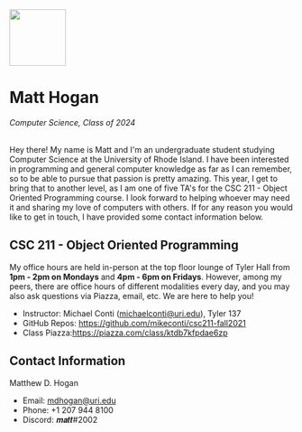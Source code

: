 <img src="https://upload.wikimedia.org/wikipedia/commons/thumb/c/cd/University_of_Rhode_Island_logo.svg/1280px-University_of_Rhode_Island_logo.svg.png" height="100px">
<h1>Matt Hogan</h1>
<i>Computer Science, Class of 2024</i><br><br>
<p>Hey there! My name is Matt and I'm an undergraduate student studying Computer Science at the University of Rhode Island.
I have been interested in programming and general computer knowledge as far as I can remember, so to be able to pursue that passion is pretty amazing.
This year, I get to bring that to another level, as I am one of five TA's for the CSC 211 - Object Oriented Programming course.
I look forward to helping whoever may need it and sharing my love of computers with others.
If for any reason you would like to get in touch, I have provided some contact information below.</p>

<h2>CSC 211 - Object Oriented Programming</h2>

<p>My office hours are held in-person at the top floor lounge of Tyler Hall from <b>1pm - 2pm on Mondays</b> and <b>4pm - 6pm on Fridays</b>.
However, among my peers, there are office hours of different modalities every day, and you may also ask questions via Piazza, email, etc.
We are here to help you!

- Instructor: Michael Conti (michaelconti@uri.edu), Tyler 137<br>
- GitHub Repos: https://github.com/mikeconti/csc211-fall2021<br>
- Class Piazza:https://piazza.com/class/ktdb7kfpdae6zp<br>

<h2>Contact Information</h2>

<p>Matthew D. Hogan</p>

- Email: mdhogan@uri.edu
- Phone: +1 207 944 8100
- Discord: 𝒎𝒂𝒕𝒕#2002
